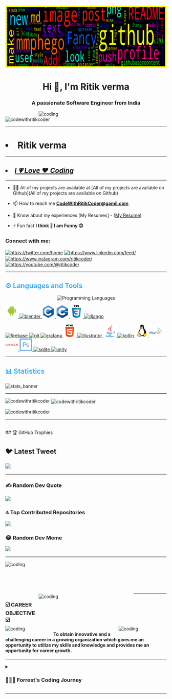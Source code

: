 ![image](https://github.com/CodeWithRitikCoder/CodeWithRitikCoder/blob/main/banner1.png)
<h1 align="center">Hi 👋, I'm Ritik verma</h1>
<h3 align="center">A passionate Software Engineer from India</h3>

<img align="right" alt="coding" width="400" src="https://i.pinimg.com/originals/54/e3/7d/54e37d8074ebcde1d96c77d7b2a7f310.gif">

<p align="left"> <img src="https://komarev.com/ghpvc/?username=codewithritikcoder&label=Profile%20views&color=0e75b6&style=flat" alt="codewithritikcoder" /> </p>


<hr><h1><li type="desc"> Ritik verma </li></h1><hr>

<h2><u><b><li type="desc"><i>I 💗 Love ❤️ Coding </u></b></i></li></h2><hr>

- 👨‍💻 All of my projects are available at [All of my projects are available on Github](All of my projects are available on Github)

- 📫 How to reach me **CodeWithRitikCoder@gamil.com**

- 📄 Know about my experiences [My Resumes] - (<a href="https://drive.google.com/file/d/1l52uSAxMy5yc5oUGfKag3hqXIOk2w2VM/view?usp=sharing">My Resume</a>)

- ⚡ Fun fact **I think 🤔 I am Funny 😊**

<h3 align="left">Connect with me:</h3>
<p align="left">
<a href="https://twitter.com/https://twitter.com/home" target="blank"><img align="center" src="https://raw.githubusercontent.com/rahuldkjain/github-profile-readme-generator/master/src/images/icons/Social/twitter.svg" alt="https://twitter.com/home" height="30" width="40" /></a>
<a href="https://linkedin.com/in/https://www.linkedin.com/feed/" target="blank"><img align="center" src="https://raw.githubusercontent.com/rahuldkjain/github-profile-readme-generator/master/src/images/icons/Social/linked-in-alt.svg" alt="https://www.linkedin.com/feed/" height="30" width="40" /></a>
<a href="https://instagram.com/https://www.instagram.com/ritikcoder/" target="blank"><img align="center" src="https://raw.githubusercontent.com/rahuldkjain/github-profile-readme-generator/master/src/images/icons/Social/instagram.svg" alt="https://www.instagram.com/ritikcoder/" height="30" width="40" /></a>
<a href="https://www.youtube.com/c/https://youtube.com/@ritikcoder" target="blank"><img align="center" src="https://raw.githubusercontent.com/rahuldkjain/github-profile-readme-generator/master/src/images/icons/Social/youtube.svg" alt="https://youtube.com/@ritikcoder" height="30" width="40" /></a>
</p>

<!-- <h3 align="left">Languages and Tools:</h3> -->
<hr>

<h2 style="color: #44AEFB">⚙️ Languages and Tools</h2>
<div align="center" style="display:block;">
    <img width="100px" alt="Programming Languages" src="https://user-images.githubusercontent.com/78341798/194531121-47b0119a-ce00-439d-b586-125f86acb098.png"/> 
</div>

<p align="left"> <a href="https://developer.android.com" target="_blank" rel="noreferrer"> <img src="https://raw.githubusercontent.com/devicons/devicon/master/icons/android/android-original-wordmark.svg" alt="android" width="40" height="40"/> </a> <a href="https://www.blender.org/" target="_blank" rel="noreferrer"> <img src="https://download.blender.org/branding/community/blender_community_badge_white.svg" alt="blender" width="40" height="40"/> </a> <a href="https://www.cprogramming.com/" target="_blank" rel="noreferrer"> <img src="https://raw.githubusercontent.com/devicons/devicon/master/icons/c/c-original.svg" alt="c" width="40" height="40"/> </a> <a href="https://www.w3schools.com/cpp/" target="_blank" rel="noreferrer"> <img src="https://raw.githubusercontent.com/devicons/devicon/master/icons/cplusplus/cplusplus-original.svg" alt="cplusplus" width="40" height="40"/> </a> <a href="https://www.w3schools.com/css/" target="_blank" rel="noreferrer"> <img src="https://raw.githubusercontent.com/devicons/devicon/master/icons/css3/css3-original-wordmark.svg" alt="css3" width="40" height="40"/> </a> <a href="https://www.djangoproject.com/" target="_blank" rel="noreferrer"> <img src="https://cdn.worldvectorlogo.com/logos/django.svg" alt="django" width="40" height="40"/> </a> <br><br> <a href="https://firebase.google.com/" target="_blank" rel="noreferrer"> <img src="https://www.vectorlogo.zone/logos/firebase/firebase-icon.svg" alt="firebase" width="40" height="40"/> </a> <a href="https://git-scm.com/" target="_blank" rel="noreferrer"> <img src="https://www.vectorlogo.zone/logos/git-scm/git-scm-icon.svg" alt="git" width="40" height="40"/> </a> <a href="https://grafana.com" target="_blank" rel="noreferrer"> <img src="https://www.vectorlogo.zone/logos/grafana/grafana-icon.svg" alt="grafana" width="40" height="40"/> </a> <a href="https://www.w3.org/html/" target="_blank" rel="noreferrer"> <img src="https://raw.githubusercontent.com/devicons/devicon/master/icons/html5/html5-original-wordmark.svg" alt="html5" width="40" height="40"/> </a> <a href="https://www.adobe.com/in/products/illustrator.html" target="_blank" rel="noreferrer"> <img src="https://www.vectorlogo.zone/logos/adobe_illustrator/adobe_illustrator-icon.svg" alt="illustrator" width="40" height="40"/> </a> <a href="https://www.java.com" target="_blank" rel="noreferrer"> <img src="https://raw.githubusercontent.com/devicons/devicon/master/icons/java/java-original.svg" alt="java" width="40" height="40"/> </a> <a href="https://kotlinlang.org" target="_blank" rel="noreferrer"> <img src="https://www.vectorlogo.zone/logos/kotlinlang/kotlinlang-icon.svg" alt="kotlin" width="40" height="40"/> </a> <a href="https://www.linux.org/" target="_blank" rel="noreferrer"> <img src="https://raw.githubusercontent.com/devicons/devicon/master/icons/linux/linux-original.svg" alt="linux" width="40" height="40"/> </a> <a href="https://www.mysql.com/" target="_blank" rel="noreferrer"> <img src="https://raw.githubusercontent.com/devicons/devicon/master/icons/mysql/mysql-original-wordmark.svg" alt="mysql" width="40" height="40"/> </a> <a href="https://www.oracle.com/" target="_blank" rel="noreferrer"> <img src="https://raw.githubusercontent.com/devicons/devicon/master/icons/oracle/oracle-original.svg" alt="oracle" width="40" height="40"/> </a> <a href="https://www.photoshop.com/en" target="_blank" rel="noreferrer"> <img src="https://raw.githubusercontent.com/devicons/devicon/master/icons/photoshop/photoshop-line.svg" alt="photoshop" width="40" height="40"/> </a> <a href="https://www.sqlite.org/" target="_blank" rel="noreferrer"> <img src="https://www.vectorlogo.zone/logos/sqlite/sqlite-icon.svg" alt="sqlite" width="40" height="40"/> </a> <a href="https://unity.com/" target="_blank" rel="noreferrer"> <img src="https://www.vectorlogo.zone/logos/unity3d/unity3d-icon.svg" alt="unity" width="40" height="40"/> </a> </p>
<hr>

<!-- start -->
<!-- Statistics -->

<h2 style="color: #44AEFB">📊 Statistics</h2>

![stats_banner](https://user-images.githubusercontent.com/78341798/194534778-d662496c-ae00-4e8d-ae9b-b90912054e7f.gif)

<!-- Begin Stats Cards -->
<!-- Resources:  -->
<!-- Github & Languages Stats: https://github.com/anuraghazra/github-readme-stats --> 
<!-- Streak Stats: https://github.com/denvercoder1/github-readme-streak-stats -->
<!-- Change the value after ?username= to your GitHub username. -->
<div class="stats" align="center"></div>

<!-- ![Khaled Badran's GitHub Stats](https://github-readme-stats.vercel.app/api?username=KhaledBadranDev&hide=stars&count_private=true&show_icons=true&theme=algolia&border_radius=20)

![GitHub Streak](https://streak-stats.demolab.com?user=KhaledBadranDev&count_private=true&theme=algolia&border_radius=20) -->

<!-- ![Most Used Languages](https://github-readme-stats.vercel.app/api/top-langs/?username=KhaledBadranDev&show_icons=true&theme=algolia&border_radius=20) -->
    
<!-- compact programming languages layout -->
<!-- ![Most Used Languages](https://github-readme-stats.vercel.app/api/top-langs/?username=KhaledBadranDev&layout=compact&show_icons=true&theme=algolia&border_radius=20)
</div> -->
<!--  End Stats Cards -->
<!-- end -->

<!-- <hr>
<p><img align="left" src="https://github-readme-stats.vercel.app/api/top-langs?username=codewithritikcoder&show_icons=true&locale=en&layout=compact" alt="codewithritikcoder" /></p> -->

<hr>
<p><img align="left" src="https://github-readme-stats.vercel.app/api/top-langs/?username=CodeWithRitikCoder&theme=blue-green&hide_border=false&include_all_commits=true&count_private=true&layout=compact" alt="codewithritikcoder" /></p>



<!-- <p>&nbsp;<img align="center" src="https://github-readme-stats.vercel.app/api?username=codewithritikcoder&show_icons=true&locale=en" alt="codewithritikcoder" /></p> -->

<p>&nbsp;<img align="center" src="https://github-readme-stats.vercel.app/api?username=CodeWithRitikCoder&theme=blue-green&hide_border=false&include_all_commits=true&count_private=true" alt="codewithritikcoder" /></p>

<!-- <p><img align="center" src="https://github-readme-streak-stats.herokuapp.com/?user=codewithritikcoder&" alt="codewithritikcoder" /></p> -->

<p><img align="center" src="https://github-readme-streak-stats.herokuapp.com/?user=CodeWithRitikCoder&theme=blue-green&hide_border=false" alt="codewithritikcoder" /></p>
<hr>

<br>
## 🏆 GitHub Trophies
<!-- ![](https://github-profile-trophy.vercel.app/?username=CodeWithRitikCoder&theme=gitdimmed&no-frame=false&no-bg=true&margin-w=4) -->

## 🐦 Latest Tweet
[![](https://gtce.itsvg.in/api?username=ritikcoder)](https://github.com/VishwaGauravIn/github-twitter-card-embed)
<hr>

### ✍️ Random Dev Quote
![](https://quotes-github-readme.vercel.app/api?type=horizontal&theme=radical)

### 🔝 Top Contributed Repositories
![](https://github-contributor-stats.vercel.app/api?username=CodeWithRitikCoder&limit=5&theme=dark&combine_all_yearly_contributions=true)

### 😂 Random Dev Meme
<img src="https://rm.up.railway.app/" width="512px"/>
<!-- <hr> -->
<!-- <p align="left"> <img src="https://komarev.com/ghpvc/?username=codewithritikcoder&label=Profile%20views&color=0e75b6&style=flat" alt="codewithritikcoder" /> </p> -->

<hr>
    <img align="left" alt="coding" width="400" height="100" src="https://cdn-images-1.medium.com/max/1200/0*D4c3Wot2boeghGqI.gif">
    <img align="right" alt="coding" width="400" height="100" src="https://media.tenor.com/images/7c37724f05ed6d2272d1eaa00d0b06a9/tenor.gif">
    <br><br><br><br><br>
    <img align="left" alt="coding" width="150" margint-Left src="https://media.tenor.com/I5iY9Hj8YGQAAAAi/kroppa-digital.gif">
    <img align="right" alt="coding" width="150" margint-Left src="https://media.tenor.com/I5iY9Hj8YGQAAAAi/kroppa-digital.gif">
    <hr>
    <h3>☑️ CAREER OBJECTIVE ☑️ </h3>
    <h4> To obtain innovative and a challenging 
         career in a growing organization which 
         gives me an opportunity to utilize my skills 
         and knowledge and provides me an 
         opportunity for career growth. </h4>
<!--          <br> -->
         <hr>
         <details>
    <summary><h3>🙅‍♂️🙅 Forrest's Coding Journey </h3> </summary>
    <h2>--Coding Journey--</h2>
    I started my coding joumey as a naive computer science student with a passion to learn everything I could about this programming
    world - code, unix, linux, theory. And all the while, teaching myself iOS development with a dream to build my own app. but that soon
    got overshadowed by my desire to excel in Java. A desire that landed me a full-stack software engineering job upon graduation.
    However, I had another desire I had been pursuing throughout this time - YouTube content creation. I eventually ended up quitting my
    software engineering job to pursue YouTube full-time, and that has been my focus ever since. But there's something that's always
    bothered me about my journey - abandoning my dream of building my own app to pursue the safe route, a job. Now I've already taken
    the leap away from that safety net into this uncofortable, unexplored world that it being a creator. And it worked out, but again, it
    became comfortable. It's easier to create a video than go out on a ledge and build my own product. I do have to eat, at the end of the
    day, but I think it's time. It's time to get uncomfortable again. I have a burning desire to get back on the horse, and fulfill that dream
    younger me had of building my own app, my own product And in order to do that, I'll be implmementing a few measures to streamline
    my YouTube content to focus more time on fulfilling that dream - a dream that I'll be ready to tackle in 2023 due to the measure I'm
    putting in place now until the end of 2023. Don't wait up, because I'm coming.
    </details>
<hr>
    
